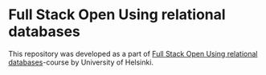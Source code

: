 # Full Stack Open Using relational databases

This repository was developed as a part of [Full Stack Open Using relational databases](https://fullstackopen.com/en/part13)-course by University of Helsinki.
